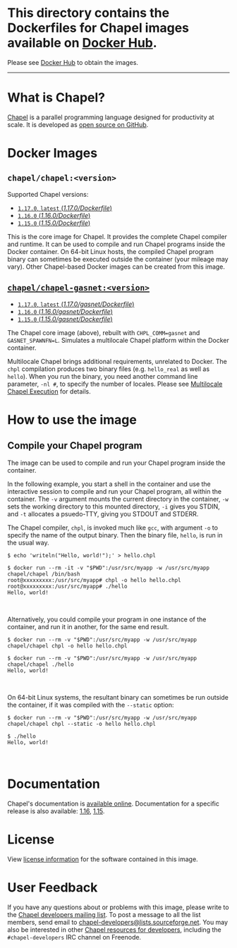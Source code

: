 #  This directory contains the Dockerfiles for Chapel images available on [Docker Hub](https://hub.docker.com/r/chapel/).
   Please see [Docker Hub](https://hub.docker.com/r/chapel/) to obtain the images.

---

# What is Chapel?

[Chapel](https://chapel-lang.org/) is a parallel programming language designed for productivity at scale. It is developed as [open source on GitHub](https://github.com/chapel-lang/chapel/).

# Docker Images

## `chapel/chapel:<version>`
Supported Chapel versions:
* [`1.17.0`, `latest` (_1.17.0/Dockerfile_)](https://github.com/chapel-lang/chapel/blob/release/1.17/util/dockerfiles/Dockerfile/)
* [`1.16.0` (_1.16.0/Dockerfile_)](https://github.com/chapel-lang/chapel/blob/master/util/dockerfiles/1.16.0/Dockerfile/)
* [`1.15.0` (_1.15.0/Dockerfile_)](https://github.com/chapel-lang/chapel/blob/master/util/dockerfiles/1.15.0/Dockerfile/)

This is the core image for Chapel. It provides the complete Chapel compiler and runtime.  It can be used to compile and run Chapel programs inside the Docker container. On 64-bit Linux hosts, the compiled Chapel program binary can sometimes be executed outside the container (your mileage may vary). Other Chapel-based Docker images can be created from this image.

## [`chapel/chapel-gasnet:<version>`](https://hub.docker.com/r/chapel/chapel-gasnet/)

* [`1.17.0`, `latest` (_1.17.0/gasnet/Dockerfile_)](https://github.com/chapel-lang/chapel/blob/release/1.17/util/dockerfiles/gasnet/Dockerfile/)
* [`1.16.0` (_1.16.0/gasnet/Dockerfile_)](https://github.com/chapel-lang/chapel/blob/master/util/dockerfiles/1.16.0/gasnet/Dockerfile/)
* [`1.15.0` (_1.15.0/gasnet/Dockerfile_)](https://github.com/chapel-lang/chapel/blob/master/util/dockerfiles/1.15.0/gasnet/Dockerfile/)

The Chapel core image (above), rebuilt with `CHPL_COMM=gasnet` and `GASNET_SPAWNFN=L`. Simulates a multilocale Chapel platform within the Docker container.

Multilocale Chapel brings additional requirements, unrelated to Docker. The `chpl` compilation produces two binary files (e.g. `hello_real` as well as `hello`). When you run the binary, you need another command line parameter, `-nl #`, to specify the number of locales. Please see [Multilocale Chapel Execution](https://chapel-lang.org/docs/latest/usingchapel/multilocale.html) for details.

# How to use the image

## Compile your Chapel program

The image can be used to compile and run your Chapel program inside the container.

In the following example, you start a shell in the container and use the interactive session to compile and run your Chapel program, all within the container. The `-v` argument mounts the current directory in the container, `-w` sets the working directory to this mounted directory, `-i` gives you STDIN, and `-t` allocates a psuedo-TTY, giving you STDOUT and STDERR. 

The Chapel compiler, `chpl`, is invoked much like `gcc`, with argument `-o` to specify the name of the output binary. Then the binary file, `hello`, is run in the usual way.

```
$ echo 'writeln("Hello, world!");' > hello.chpl

$ docker run --rm -it -v "$PWD":/usr/src/myapp -w /usr/src/myapp chapel/chapel /bin/bash
root@xxxxxxxxx:/usr/src/myapp# chpl -o hello hello.chpl
root@xxxxxxxxx:/usr/src/myapp# ./hello
Hello, world!
```
&nbsp;

Alternatively, you could compile your program in one instance of the container, and run it in another, for the same end result. 
```
$ docker run --rm -v "$PWD":/usr/src/myapp -w /usr/src/myapp chapel/chapel chpl -o hello hello.chpl

$ docker run --rm -v "$PWD":/usr/src/myapp -w /usr/src/myapp chapel/chapel ./hello
Hello, world!
```
&nbsp;

On 64-bit Linux systems, the resultant binary can sometimes be run outside the container, if it was compiled with the `--static` option:
```
$ docker run --rm -v "$PWD":/usr/src/myapp -w /usr/src/myapp chapel/chapel chpl --static -o hello hello.chpl

$ ./hello
Hello, world!
```
&nbsp;

# Documentation

Chapel's documentation is [available online](https://chapel-lang.org/docs/latest/).
Documentation for a specific release is also available: [1.16](https://chapel-lang.org/docs/1.16/), [1.15](https://chapel-lang.org/docs/1.15/).

# License

View [license information](https://chapel-lang.org/license.html) for the software contained in this image.

# User Feedback

If you have any questions about or problems with this image, please write to the [Chapel developers mailing list](https://lists.sourceforge.net/lists/listinfo/chapel-developers). To post a message to all the list members, send email to [chapel-developers@lists.sourceforge.net](mailto:chapel-developers@lists.sourceforge.net). You may also be interested in other [Chapel resources for developers](https://chapel-lang.org/developers.html), including the `#chapel-developers` IRC channel on Freenode.
